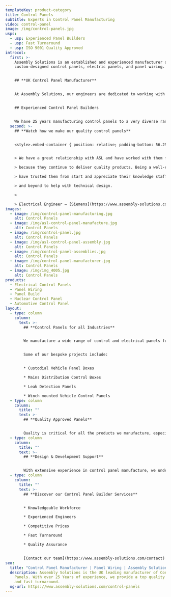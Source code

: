 ```yaml
---
templateKey: product-category
title: Control Panels
subtitle: Experts in Control Panel Manufacturing
video: control-panel
image: /img/control-panels.jpg
usps:
  - usp: Experienced Panel Builders
  - usp: Fast Turnaround
  - usp: ISO 9001 Quality Approved
introcol:
  first: >-
    Assembly Solutions is an established and experienced manufacturer of quality
    custom-designed control panels, electric panels, and panel wiring.


    ## **UK Control Panel Manufacturer**


    At Assembly Solutions, our engineers are dedicated to working with customers from supporting the initial design, right through to prototype and volume production. Our experienced team of electric panel builders have an incredible amount of knowledge and understand the importance of quality and excellent service.


    ## Experienced Control Panel Builders


    We have 25 years manufacturing control panels to a very diverse range of industries, including Automotive, Nuclear, Utilities and Test & Measurement. Our experienced team of panel builders have an incredible amount of knowledge and understand the importance of quality.
  second: >-
    ## **Watch how we make our quality control panels**


    <style>.embed-container { position: relative; padding-bottom: 56.25%; height: 0; overflow: hidden; max-width: 100%; } .embed-container iframe, .embed-container object, .embed-container embed { position: absolute; top: 0; left: 0; width: 100%; height: 100%; }</style><div class='embed-container'><iframe src='https://www.youtube.com/embed/BG1WAnAd6mI?loop=1&playlist=BG1WAnAd6mI' frameborder='0' allowfullscreen></iframe></div>


    > We have a great relationship with ASL and have worked with them for many years, simply

    > because they continue to deliver quality products. Being a well-established business, we

    > have trusted them from start and appreciate their knowledge staff, who have gone above

    > and beyond to help with technical design.

    >

    > Electrical Engineer – [Siemens](https://www.assembly-solutions.com/projects/siemens)
images:
  - image: /img/control-panel-manufacturing.jpg
    alt: Control Panels
  - image: /img/asl-control-panel-manufacture.jpg
    alt: Control Panels
  - image: /img/control-panel.jpg
    alt: Control Panels
  - image: /img/asl-control-panel-assembly.jpg
    alt: Control Panels
  - image: /img/control-panel-assemblies.jpg
    alt: Control Panels
  - image: /img/control-panel-manufacturer.jpg
    alt: Control Panels
  - image: /img/img_4005.jpg
    alt: Control Panels
products:
  - Electrical Control Panels
  - Panel Wiring
  - Panel Build
  - Nuclear Control Panel
  - Automotive Control Panel
layout:
  - type: column
    column:
      text: >-
        ## **Control Panels for all Industries**


        We manufacture a wide range of control and electrical panels for [different industries](https://www.assembly-solutions.com/industries), and applications from electrical power stations, to criminal secure vehicles and swimming pools!


        Some of our bespoke projects include:


        * Custodial Vehicle Panel Boxes

        * Mains Distribution Control Boxes

        * Leak Detection Panels

        * Winch mounted Vehicle Control Panels
  - type: column
    column:
      title: ""
      text: >-
        ## **Quality Approved Panels**


        Quality is critical for all the products we manufacture, especially control panels. We deliver into industries including Nuclear and Utilities, so we have to take extra care ensuring that the products we produce will perform reliably under their conditions. As a trusted manufacturer of high reliability control panels and panel wiring, we are the preferred supplier to an impressive list of blue-chip companies including; Aston Martin, [Siemens](https://www.assembly-solutions.com/projects/siemens), and Vodafone.
  - type: column
    column:
      title: ""
      text: >-
        ## **Design & Development Support**


        With extensive experience in control panel manufacture, we understand that customers often need our expertise to support with design and development. Our technical engineers can visit on-site to discuss projects and help engineer the most cost-effective solution.
  - type: column
    column:
      title: ""
      text: >-
        ## **Discover our Control Panel Builder Services**


        * Knowledgeable Workforce

        * Experienced Engineers

        * Competitive Prices

        * Fast Turnaround

        * Quality Assurance


        [Contact our team](https://www.assembly-solutions.com/contact) at Assembly Solutions today for specially tailored quotes, advice, and support.
seo:
  title: "Control Panel Manufacturer | Panel Wiring | Assembly Solutions "
  description: Assembly Solutions is the UK leading manufacturer of Control
    Panels. With over 25 Years of experience, we provide a top quality service,
    and fast turnaround.
  og-url: https://www.assembly-solutions.com/control-panels
---
```

